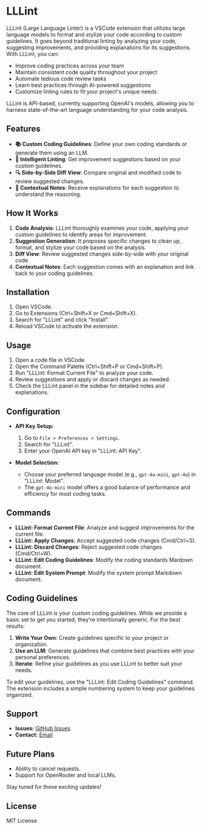 # LLLint

LLLint (Large Language Linter) is a VSCode extension that utilizes large language models to format and stylize your code according to custom guidelines. It goes beyond traditional linting by analyzing your code, suggesting improvements, and providing explanations for its suggestions. With LLLint, you can:

- Improve coding practices across your team
- Maintain consistent code quality throughout your project
- Automate tedious code review tasks
- Learn best practices through AI-powered suggestions
- Customize linting rules to fit your project's unique needs

LLLint is API-based, currently supporting OpenAI's models, allowing you to harness state-of-the-art language understanding for your code analysis.

## Features

- **📚 Custom Coding Guidelines**: Define your own coding standards or generate them using an LLM.
- **🧠 Intelligent Linting**: Get improvement suggestions based on your custom guidelines.
- **🔍 Side-by-Side Diff View**: Compare original and modified code to review suggested changes.
- **📝 Contextual Notes**: Receive explanations for each suggestion to understand the reasoning.

## How It Works

1. **Code Analysis**: LLLint thoroughly examines your code, applying your custom guidelines to identify areas for improvement.
2. **Suggestion Generation**: It proposes specific changes to clean up, format, and stylize your code based on the analysis.
3. **Diff View**: Review suggested changes side-by-side with your original code.
4. **Contextual Notes**: Each suggestion comes with an explanation and link back to your coding guidelines.

## Installation

1. Open VSCode.
2. Go to Extensions (Ctrl+Shift+X or Cmd+Shift+X).
3. Search for "LLLint" and click "Install".
4. Reload VSCode to activate the extension.

## Usage

1. Open a code file in VSCode.
2. Open the Command Palette (Ctrl+Shift+P or Cmd+Shift+P).
3. Run "LLLint: Format Current File" to analyze your code.
4. Review suggestions and apply or discard changes as needed.
5. Check the LLLint panel in the sidebar for detailed notes and explanations.

## Configuration

- **API Key Setup:**
  1. Go to `File > Preferences > Settings`.
  2. Search for "LLLint".
  3. Enter your OpenAI API key in "LLLint: API Key".

- **Model Selection:**
  - Choose your preferred language model (e.g., `gpt-4o-mini`, `gpt-4o`) in "LLLint: Model".
  - The `gpt-4o-mini` model offers a good balance of performance and efficiency for most coding tasks.

## Commands

- **LLLint: Format Current File**: Analyze and suggest improvements for the current file.
- **LLLint: Apply Changes**: Accept suggested code changes (Cmd/Ctrl+S).
- **LLLint: Discard Changes**: Reject suggested code changes (Cmd/Ctrl+W).
- **LLLint: Edit Coding Guidelines**: Modify the coding standards Mardown document.
- **LLLint: Edit System Prompt**: Modify the system prompt Markdown document.

## Coding Guidelines

The core of LLLint is your custom coding guidelines. While we provide a basic set to get you started, they're intentionally generic. For the best results:

1. **Write Your Own**: Create guidelines specific to your project or organization.
2. **Use an LLM**: Generate guidelines that combine best practices with your personal preferences.
3. **Iterate**: Refine your guidelines as you use LLLint to better suit your needs.

To edit your guidelines, use the "LLLint: Edit Coding Guidelines" command. The extension includes a simple numbering system to keep your guidelines organized.

## Support

- **Issues:** [GitHub Issues](https://github.com/methodlab/lllint/issues)
- **Contact:** [Email](mailto:info@methodlab.io)

## Future Plans

- Ability to cancel requests.
- Support for OpenRouter and local LLMs.

Stay tuned for these exciting updates!

## License

MIT License